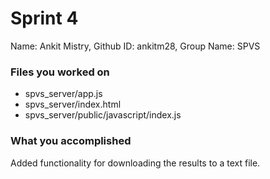 # Sprint 4
Name: Ankit Mistry, Github ID: ankitm28, Group Name: SPVS

### Files you worked on
* spvs_server/app.js
* spvs_server/index.html
* spvs_server/public/javascript/index.js


### What you accomplished
Added functionality for downloading the results to a text file.